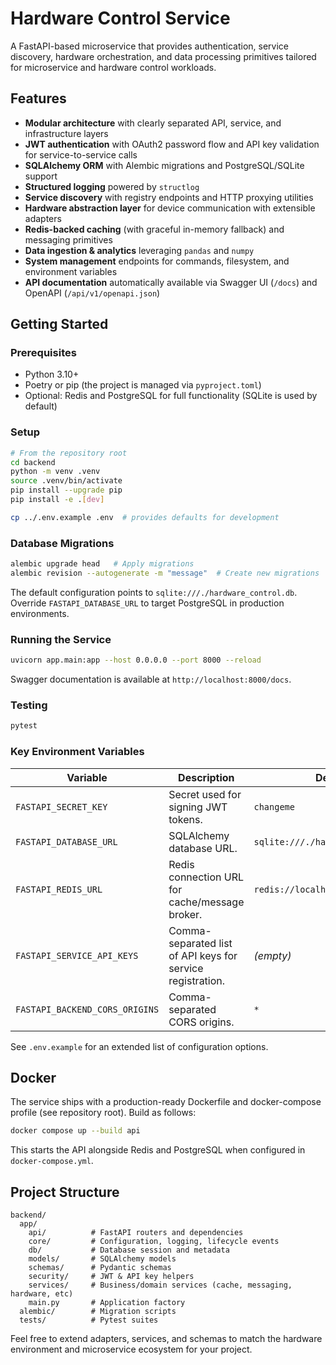 # Hardware Control Service

A FastAPI-based microservice that provides authentication, service discovery, hardware orchestration, and data processing primitives tailored for microservice and hardware control workloads.

## Features

- **Modular architecture** with clearly separated API, service, and infrastructure layers
- **JWT authentication** with OAuth2 password flow and API key validation for service-to-service calls
- **SQLAlchemy ORM** with Alembic migrations and PostgreSQL/SQLite support
- **Structured logging** powered by `structlog`
- **Service discovery** with registry endpoints and HTTP proxying utilities
- **Hardware abstraction layer** for device communication with extensible adapters
- **Redis-backed caching** (with graceful in-memory fallback) and messaging primitives
- **Data ingestion & analytics** leveraging `pandas` and `numpy`
- **System management** endpoints for commands, filesystem, and environment variables
- **API documentation** automatically available via Swagger UI (`/docs`) and OpenAPI (`/api/v1/openapi.json`)

## Getting Started

### Prerequisites

- Python 3.10+
- Poetry or pip (the project is managed via `pyproject.toml`)
- Optional: Redis and PostgreSQL for full functionality (SQLite is used by default)

### Setup

```bash
# From the repository root
cd backend
python -m venv .venv
source .venv/bin/activate
pip install --upgrade pip
pip install -e .[dev]

cp ../.env.example .env  # provides defaults for development
```

### Database Migrations

```bash
alembic upgrade head   # Apply migrations
alembic revision --autogenerate -m "message"  # Create new migrations
```

The default configuration points to `sqlite:///./hardware_control.db`. Override `FASTAPI_DATABASE_URL` to target PostgreSQL in production environments.

### Running the Service

```bash
uvicorn app.main:app --host 0.0.0.0 --port 8000 --reload
```

Swagger documentation is available at `http://localhost:8000/docs`.

### Testing

```bash
pytest
```

### Key Environment Variables

| Variable | Description | Default |
| --- | --- | --- |
| `FASTAPI_SECRET_KEY` | Secret used for signing JWT tokens. | `changeme` |
| `FASTAPI_DATABASE_URL` | SQLAlchemy database URL. | `sqlite:///./hardware_control.db` |
| `FASTAPI_REDIS_URL` | Redis connection URL for cache/message broker. | `redis://localhost:6379/0` |
| `FASTAPI_SERVICE_API_KEYS` | Comma-separated list of API keys for service registration. | *(empty)* |
| `FASTAPI_BACKEND_CORS_ORIGINS` | Comma-separated CORS origins. | `*` |

See `.env.example` for an extended list of configuration options.

## Docker

The service ships with a production-ready Dockerfile and docker-compose profile (see repository root). Build as follows:

```bash
docker compose up --build api
```

This starts the API alongside Redis and PostgreSQL when configured in `docker-compose.yml`.

## Project Structure

```
backend/
  app/
    api/          # FastAPI routers and dependencies
    core/         # Configuration, logging, lifecycle events
    db/           # Database session and metadata
    models/       # SQLAlchemy models
    schemas/      # Pydantic schemas
    security/     # JWT & API key helpers
    services/     # Business/domain services (cache, messaging, hardware, etc)
    main.py       # Application factory
  alembic/        # Migration scripts
  tests/          # Pytest suites
```

Feel free to extend adapters, services, and schemas to match the hardware environment and microservice ecosystem for your project.
